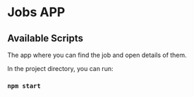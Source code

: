 # Jobs APP

## Available Scripts

The app where you can find the job and open details of them.

In the project directory, you can run:

### `npm start`


